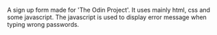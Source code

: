 A sign up form made for 'The Odin Project'. It uses mainly html, css and some javascript.
The javascript is used to display error message when typing wrong passwords.
